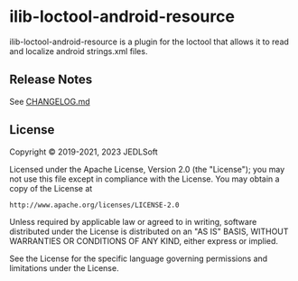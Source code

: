# ilib-loctool-android-resource

ilib-loctool-android-resource is a plugin for the loctool that
allows it to read and localize android strings.xml files.

## Release Notes

See [CHANGELOG.md](./CHANGELOG.md)

## License

Copyright © 2019-2021, 2023 JEDLSoft

Licensed under the Apache License, Version 2.0 (the "License");
you may not use this file except in compliance with the License.
You may obtain a copy of the License at

    http://www.apache.org/licenses/LICENSE-2.0

Unless required by applicable law or agreed to in writing, software
distributed under the License is distributed on an "AS IS" BASIS,
WITHOUT WARRANTIES OR CONDITIONS OF ANY KIND, either express or implied.

See the License for the specific language governing permissions and
limitations under the License.
